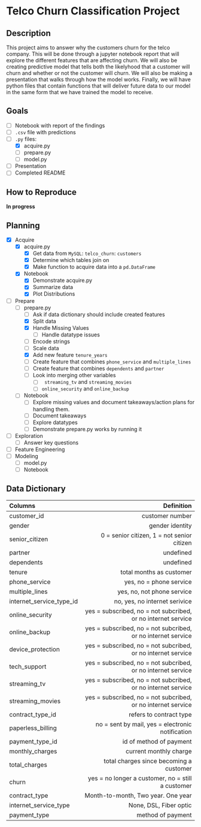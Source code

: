 # Telco Churn Classification Project

## Description

This project aims to answer why the customers churn for the telco company. This will be done through a jupyter notebook report that will explore the different features that are affecting churn. We will also be creating predictive model that tells both the likelyhood that a customer will churn and whether or not the customer will churn. We will also be making a presentation that walks through how the model works. Finally, we will have python files that contain functions that will deliver future data to our model in the same form that we have trained the model to receive.

## Goals

- [ ] Notebook with report of the findings
- [ ] `.csv` file with predictions
- [ ] `.py` files:
    - [x] acquire.py 
    - [ ] prepare.py
    - [ ] model.py
- [ ] Presentation
- [ ] Completed README

## How to Reproduce

**In progress**

## Planning
- [x] Acquire
    - [x] acquire.py
        - [x] Get data from `MySQL`: `telco_churn`: `customers`
        - [x] Determine which tables join on
        - [x] Make function to acquire data into a `pd.DataFrame`
    - [x] Notebook
        - [x] Demonstrate acquire.py
        - [x] Summarize data
        - [x] Plot Distributions
- [ ] Prepare
    - [ ] prepare.py
        - [ ] Ask if data dictionary should include created features
        - [x] Split data
        - [x] Handle Missing Values
            - [ ] Handle datatype issues
        - [ ] Encode strings
        - [ ] Scale data
        - [x] Add new feature `tenure_years`
        - [ ] Create feature that combines `phone_service` and `multiple_lines`
        - [ ] Create feature that combines `dependents` and `partner`
        - [ ] Look into merging other variables
            - [ ] ` streaming_tv` and `streaming_movies`
            - [ ] `online_security` and `online_backup`
    - [ ] Notebook
        - [ ] Explore missing values and document takeaways/action plans for handling them.
        - [ ] Document takeaways
        - [ ] Explore datatypes
        - [ ] Demonstrate prepare.py works by running it
- [ ] Exploration
    - [ ] Answer key questions
- [ ] Feature Engineering
- [ ] Modeling
    - [ ] model.py
    - [ ] Notebook

## Data Dictionary

| Columns | Definition |
|:--------|-----------:|
|  customer_id | customer number  |
| gender  | gender identity |
| senior_citizen  | 0 = senior citizen, 1 = not senior citizen  |
| partner  | undefined  |
| dependents  | undefined  |
| tenure  | total months as customer  |
| phone_service  | yes, no = phone service  |
| multiple_lines  | yes, no, not phone service  |
| internet_service_type_id  | no, yes, no internet serivice  |
| online_security  | yes = subscribed, no = not subcribed, or no internet service |
| online_backup  | yes = subscribed, no = not subcribed, or no internet service  |
| device_protection  | yes = subscribed, no = not subcribed, or no internet service  |
| tech_support   | yes = subscribed, no = not subcribed, or no internet service  |
| streaming_tv   | yes = subscribed, no = not subcribed, or no internet service  |
| streaming_movies  | yes = subscribed, no = not subcribed, or no internet service  |
| contract_type_id  | refers to contract type  |
| paperless_billing  | no = sent by mail, yes = electronic notification  |
| payment_type_id  | id of method of payment  |
| monthly_charges  | current monthly charge |
| total_charges  | total charges since becoming a customer  |
| churn  | yes = no longer a customer, no = still a customer  |
| contract_type  | Month-to-month, Two year. One year  |
| internet_service_type | None, DSL, Fiber optic  |
| payment_type | method of payment |